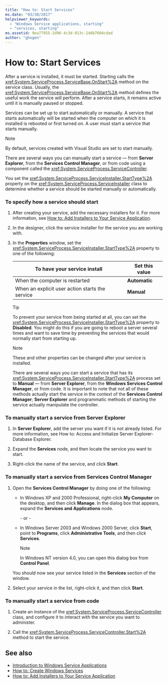 ```yaml
---
title: "How to: Start Services"
ms.date: "03/30/2017"
helpviewer_keywords:
  - "Windows Service applications, starting"
  - "services, starting"
ms.assetid: 9ea77955-2d96-4c3d-913c-14db7604cdad
author: "ghogen"
---
```

# How to: Start Services

After a service is installed, it must be started. Starting calls the <xref:System.ServiceProcess.ServiceBase.OnStart%2A> method on the service class. Usually, the <xref:System.ServiceProcess.ServiceBase.OnStart%2A> method defines the useful work the service will perform. After a service starts, it remains active until it is manually paused or stopped.

Services can be set up to start automatically or manually. A service that starts automatically will be started when the computer on which it is installed is rebooted or first turned on. A user must start a service that starts manually.

> [!NOTE]
> By default, services created with Visual Studio are set to start manually.

There are several ways you can manually start a service — from **Server Explorer**, from the **Services Control Manager**, or from code using a component called the <xref:System.ServiceProcess.ServiceController>.

You set the <xref:System.ServiceProcess.ServiceInstaller.StartType%2A> property on the <xref:System.ServiceProcess.ServiceInstaller> class to determine whether a service should be started manually or automatically.

### To specify how a service should start

1. After creating your service, add the necessary installers for it. For more information, see [How to: Add Installers to Your Service Application](how-to-add-installers-to-your-service-application.md).

2. In the designer, click the service installer for the service you are working with.

3. In the **Properties** window, set the <xref:System.ServiceProcess.ServiceInstaller.StartType%2A> property to one of the following:

    |To have your service install|Set this value|
    |----------------------------------|--------------------|
    |When the computer is restarted|**Automatic**|
    |When an explicit user action starts the service|**Manual**|

    > [!TIP]
    > To prevent your service from being started at all, you can set the <xref:System.ServiceProcess.ServiceInstaller.StartType%2A> property to **Disabled**. You might do this if you are going to reboot a server several times and want to save time by preventing the services that would normally start from starting up.

    > [!NOTE]
    > These and other properties can be changed after your service is installed.

    There are several ways you can start a service that has its <xref:System.ServiceProcess.ServiceInstaller.StartType%2A> process set to **Manual** — from **Server Explorer**, from the **Windows Services Control Manager**, or from code. It is important to note that not all of these methods actually start the service in the context of the **Services Control Manager**; **Server Explorer** and programmatic methods of starting the service actually manipulate the controller.

### To manually start a service from Server Explorer

1. In **Server Explorer**, add the server you want if it is not already listed. For more information, see How to: Access and Initialize Server Explorer-Database Explorer.

2. Expand the **Services** node, and then locate the service you want to start.

3. Right-click the name of the service, and click **Start**.

### To manually start a service from Services Control Manager

1. Open the **Services Control Manager** by doing one of the following:

    - In Windows XP and 2000 Professional, right-click **My Computer** on the desktop, and then click **Manage**. In the dialog box that appears, expand the **Services and Applications** node.

      \- or -

    - In Windows Server 2003 and Windows 2000 Server, click **Start**, point to **Programs**, click **Administrative Tools**, and then click **Services**.

      > [!NOTE]
      > In Windows NT version 4.0, you can open this dialog box from **Control Panel**.

    You should now see your service listed in the **Services** section of the window.

2. Select your service in the list, right-click it, and then click **Start**.

### To manually start a service from code

1. Create an instance of the <xref:System.ServiceProcess.ServiceController> class, and configure it to interact with the service you want to administer.

2. Call the <xref:System.ServiceProcess.ServiceController.Start%2A> method to start the service.

## See also

- [Introduction to Windows Service Applications](introduction-to-windows-service-applications.md)
- [How to: Create Windows Services](how-to-create-windows-services.md)
- [How to: Add Installers to Your Service Application](how-to-add-installers-to-your-service-application.md)
